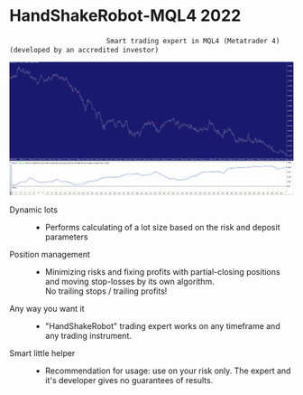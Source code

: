# HandShakeRobot-MQL4 2022
                            Smart trading expert in MQL4 (Metatrader 4) (developed by an accredited investor)
![alt text](https://github.com/Rockkley/HandShakeRobot-MQL4/blob/main/handshakerobot.png)

<dl>
  <dt>Dynamic lots</dt>
  <dd><ul><li>
    Performs calculating of a lot size based on the risk and deposit parameters
    </li></dd>
  <dt>Position management </dt>
  <dd><ul><li>
     Minimizing risks and fixing profits with partial-closing positions and moving stop-losses by its own algorithm. <br>No trailing stops / trailing profits!
    </li></dd>
      <dt>Any way you want it </dt>
  <dd><ul><li>
     "HandShakeRobot" trading expert works on any timeframe and any trading instrument.
    </li></dd>
  <dt>Smart little helper </dt>
  <dd><ul><li>
     Recommendation for usage: use on your risk only. The expert and it's developer gives no guarantees of results. 
    </li></dd>
</dl>
